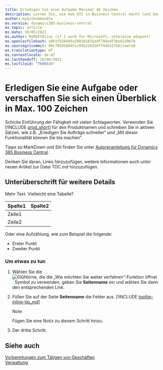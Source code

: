 ```yaml
---
title: Erledigen Sie eine Aufgabe Maximal 46 Zeichen
description: Lernen Sie, wie man XYZ in Business Central macht (und dann viele schöne Suchbegriffe in einem natürlich klingenden Satz. Die maximale Länge beträgt 160 Zeichen, also so lang).
author: myGitHubHandle
ms.service: dynamics365-business-central
ms.topic: article
ms.date: 10/05/2021
ms.author: MyMSFTAlias (if I work for Microsoft; otherwise edupont)
ms.openlocfilehash: a0b1f556445a29810107badf79dedf3be81d9b78
ms.sourcegitcommit: 99c705d160451c05b226350ff94b52fb0c3ae7a0
ms.translationtype: HT
ms.contentlocale: de-AT
ms.lasthandoff: 10/06/2021
ms.locfileid: "7606534"
---
```

# <a name="achieve-some-task-or-get-the-overview-in-max-100-characters"></a>Erledigen Sie eine Aufgabe oder verschaffen Sie sich einen Überblick in Max. 100 Zeichen

Schicke Einführung der Fähigkeit mit vielen Schlagworten. Verwenden Sie [!INCLUDE [prod_short](includes/prod_short.md)] für den Produktnamen und schreiben Sie in aktiven Sätzen, wie z.B. „Erledigen Sie Aufträge schneller“ und „Mit dieser Funktionalität können Sie bla machen“.  

Tipps zu MarkDown und Stil finden Sie unter [Autorenanleitung für Dynamics 365 Business Central](https://docs.microsoft.com/en-us/dynamics365/business-central/dev-itpro/help/writing-guide).  

Denken Sie daran, Links hinzuzufügen, weitere Informationen auch unter neuen Artikel zur Datei TOC.md hinzuzufügen.  

## <a name="subheading-for-more-details"></a>Unterüberschrift für weitere Details

Mehr Text. Vielleicht eine Tabelle?

|Spalte1  |Spalte2  |
|---------|---------|
|Zeile1     |         |
|Zeile2     |         |

Oder eine Aufzählung, wie zum Beispiel die folgende:

* Erster Punkt
* Zweiter Punkt

### <a name="to-do-something"></a>Um etwas zu tun

1. Wählen Sie die ![Glühbirne, die die „Wie möchten Sie weiter verfahren“-Funktion öffnet](media/ui-search/search_small.png "Tell me-Funktion"). Symbol zu verwenden, geben Sie **Seitenname** ein und wählen Sie dann den entsprechenden Link.
2. Füllen Sie auf der Seite **Seitenname** die Felder aus. [!INCLUDE [tooltip-inline-tip_md](includes/tooltip-inline-tip_md.md)]

    > [!NOTE]
    > Fügen Sie eine Notiz zu diesem Schritt hinzu.
3. Der dritte Schritt.

## <a name="see-also"></a>Siehe auch

[Vorbereitungen zum Tätigen von Geschäften](ui-get-ready-business.md)  
[Verwaltung](admin-setup-and-administration.md)  
